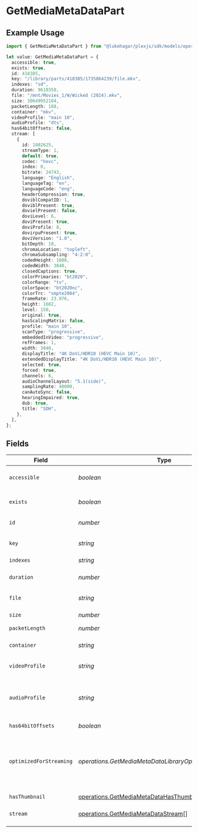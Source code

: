 # GetMediaMetaDataPart

## Example Usage

```typescript
import { GetMediaMetaDataPart } from "@lukehagar/plexjs/sdk/models/operations";

let value: GetMediaMetaDataPart = {
  accessible: true,
  exists: true,
  id: 418385,
  key: "/library/parts/418385/1735864239/file.mkv",
  indexes: "sd",
  duration: 9610350,
  file: "/mnt/Movies_1/W/Wicked (2024).mkv",
  size: 30649952104,
  packetLength: 188,
  container: "mkv",
  videoProfile: "main 10",
  audioProfile: "dts",
  has64bitOffsets: false,
  stream: [
    {
      id: 1002625,
      streamType: 1,
      default: true,
      codec: "hevc",
      index: 0,
      bitrate: 24743,
      language: "English",
      languageTag: "en",
      languageCode: "eng",
      headerCompression: true,
      doviblCompatID: 1,
      doviblPresent: true,
      dovielPresent: false,
      doviLevel: 6,
      doviPresent: true,
      doviProfile: 8,
      dovirpuPresent: true,
      doviVersion: "1.0",
      bitDepth: 10,
      chromaLocation: "topleft",
      chromaSubsampling: "4:2:0",
      codedHeight: 1608,
      codedWidth: 3840,
      closedCaptions: true,
      colorPrimaries: "bt2020",
      colorRange: "tv",
      colorSpace: "bt2020nc",
      colorTrc: "smpte2084",
      frameRate: 23.976,
      height: 1602,
      level: 150,
      original: true,
      hasScalingMatrix: false,
      profile: "main 10",
      scanType: "progressive",
      embeddedInVideo: "progressive",
      refFrames: 1,
      width: 3840,
      displayTitle: "4K DoVi/HDR10 (HEVC Main 10)",
      extendedDisplayTitle: "4K DoVi/HDR10 (HEVC Main 10)",
      selected: true,
      forced: true,
      channels: 6,
      audioChannelLayout: "5.1(side)",
      samplingRate: 48000,
      canAutoSync: false,
      hearingImpaired: true,
      dub: true,
      title: "SDH",
    },
  ],
};
```

## Fields

| Field                                                                                                     | Type                                                                                                      | Required                                                                                                  | Description                                                                                               | Example                                                                                                   |
| --------------------------------------------------------------------------------------------------------- | --------------------------------------------------------------------------------------------------------- | --------------------------------------------------------------------------------------------------------- | --------------------------------------------------------------------------------------------------------- | --------------------------------------------------------------------------------------------------------- |
| `accessible`                                                                                              | *boolean*                                                                                                 | :heavy_minus_sign:                                                                                        | Indicates if the part is accessible.                                                                      | true                                                                                                      |
| `exists`                                                                                                  | *boolean*                                                                                                 | :heavy_minus_sign:                                                                                        | Indicates if the part exists.                                                                             | true                                                                                                      |
| `id`                                                                                                      | *number*                                                                                                  | :heavy_check_mark:                                                                                        | Unique part identifier.                                                                                   | 418385                                                                                                    |
| `key`                                                                                                     | *string*                                                                                                  | :heavy_check_mark:                                                                                        | Key to access this part.                                                                                  | /library/parts/418385/1735864239/file.mkv                                                                 |
| `indexes`                                                                                                 | *string*                                                                                                  | :heavy_minus_sign:                                                                                        | N/A                                                                                                       | sd                                                                                                        |
| `duration`                                                                                                | *number*                                                                                                  | :heavy_minus_sign:                                                                                        | Duration of the part in milliseconds.                                                                     | 9610350                                                                                                   |
| `file`                                                                                                    | *string*                                                                                                  | :heavy_check_mark:                                                                                        | File path for the part.                                                                                   | /mnt/Movies_1/W/Wicked (2024).mkv                                                                         |
| `size`                                                                                                    | *number*                                                                                                  | :heavy_check_mark:                                                                                        | File size in bytes.                                                                                       | 30649952104                                                                                               |
| `packetLength`                                                                                            | *number*                                                                                                  | :heavy_minus_sign:                                                                                        | N/A                                                                                                       | 188                                                                                                       |
| `container`                                                                                               | *string*                                                                                                  | :heavy_minus_sign:                                                                                        | Container format of the part.                                                                             | mkv                                                                                                       |
| `videoProfile`                                                                                            | *string*                                                                                                  | :heavy_minus_sign:                                                                                        | Video profile for the part.                                                                               | main 10                                                                                                   |
| `audioProfile`                                                                                            | *string*                                                                                                  | :heavy_minus_sign:                                                                                        | The audio profile used for the media (e.g., DTS, Dolby Digital, etc.).                                    | dts                                                                                                       |
| `has64bitOffsets`                                                                                         | *boolean*                                                                                                 | :heavy_minus_sign:                                                                                        | N/A                                                                                                       | false                                                                                                     |
| `optimizedForStreaming`                                                                                   | *operations.GetMediaMetaDataLibraryOptimizedForStreaming*                                                 | :heavy_minus_sign:                                                                                        | Has this media been optimized for streaming. NOTE: This can be 0, 1, false or true                        |                                                                                                           |
| `hasThumbnail`                                                                                            | [operations.GetMediaMetaDataHasThumbnail](../../../sdk/models/operations/getmediametadatahasthumbnail.md) | :heavy_minus_sign:                                                                                        | N/A                                                                                                       | 1                                                                                                         |
| `stream`                                                                                                  | [operations.GetMediaMetaDataStream](../../../sdk/models/operations/getmediametadatastream.md)[]           | :heavy_minus_sign:                                                                                        | An array of streams for this part.                                                                        |                                                                                                           |